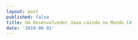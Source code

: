 ```yaml
---
layout: post
published: false
title: Um Desenvolvedor Java caindo no Mundo C#
date: '2019-06-01'
---
```


#

